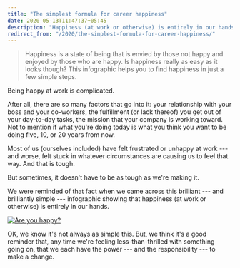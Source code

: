 ```yaml
---
title: "The simplest formula for career happiness"
date: 2020-05-13T11:47:37+05:45
description: "Happiness (at work or otherwise) is entirely in our hands."
redirect_from: "/2020/the-simplest-formula-for-career-happiness/"
---
```


> Happiness is a state of being that is envied by those not happy and enjoyed by those who are happy. Is happiness really as easy as it looks though? This infographic helps you to find happiness in just a few simple steps.

Being happy at work is complicated.

After all, there are so many factors that go into it: your relationship with your boss and your co-workers, the fulfillment (or lack thereof) you get out of your day-to-day tasks, the mission that your company is working toward. Not to mention if what you're doing today is what you think you want to be doing five, 10, or 20 years from now.

Most of us (ourselves included) have felt frustrated or unhappy at work --- and worse, felt stuck in whatever circumstances are causing us to feel that way. And that is tough.

But sometimes, it doesn't have to be as tough as we're making it.

We were reminded of that fact when we came across this brilliant --- and brilliantly simple --- infographic showing that happiness (at work or otherwise) is entirely in our hands.

[![Are you happy?](/uploads/20110513-are-you-happy.jpg)](/uploads/20110513-are-you-happy.jpg)

OK, we know it's not always as simple this. But, we think it's a good reminder that, any time we're feeling less-than-thrilled with something going on, that we each have the power --- and the responsibility --- to make a change.

